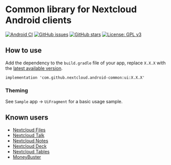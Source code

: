 <!--
 ~ SPDX-FileCopyrightText: 2022-2023 Nextcloud GmbH and Nextcloud contributors
 ~ SPDX-License-Identifier: GPL-3.0-or-later
-->
# Common library for Nextcloud Android clients

[![Android CI](https://github.com/nextcloud/android-common/workflows/Assemble/badge.svg)](https://github.com/nextcloud/android-common/actions)
[![GitHub issues](https://img.shields.io/github/issues/nextcloud/android-common.svg)](https://github.com/nextcloud/android-common/issues)
[![GitHub stars](https://img.shields.io/github/stars/nextcloud/android-common.svg)](https://github.com/nextcloud/android-common/stargazers)
[![License: GPL v3](https://img.shields.io/badge/License-GPL%20v3-blue.svg)](https://www.gnu.org/licenses/gpl-3.0)

## How to use

Add the dependency to the `build.gradle` file of your app, replace `X.X.X` with the [latest available version](https://github.com/nextcloud/android-common/releases).

```
implementation 'com.github.nextcloud.android-common:ui:X.X.X'
```

### Theming

See `Sample` app → `UiFragment` for a basic usage sample.

## Known users

- [Nextcloud Files](https://github.com/nextcloud/android)
- [Nextcloud Talk](https://github.com/nextcloud/talk-android/)
- [Nextcloud Notes](https://github.com/nextcloud/notes-android)
- [Nextcloud Deck](https://github.com/stefan-niedermann/nextcloud-deck)
- [Nextcloud Tables](https://github.com/stefan-niedermann/nextcloud-tables)
- [MoneyBuster](https://gitlab.com/eneiluj/moneybuster)
